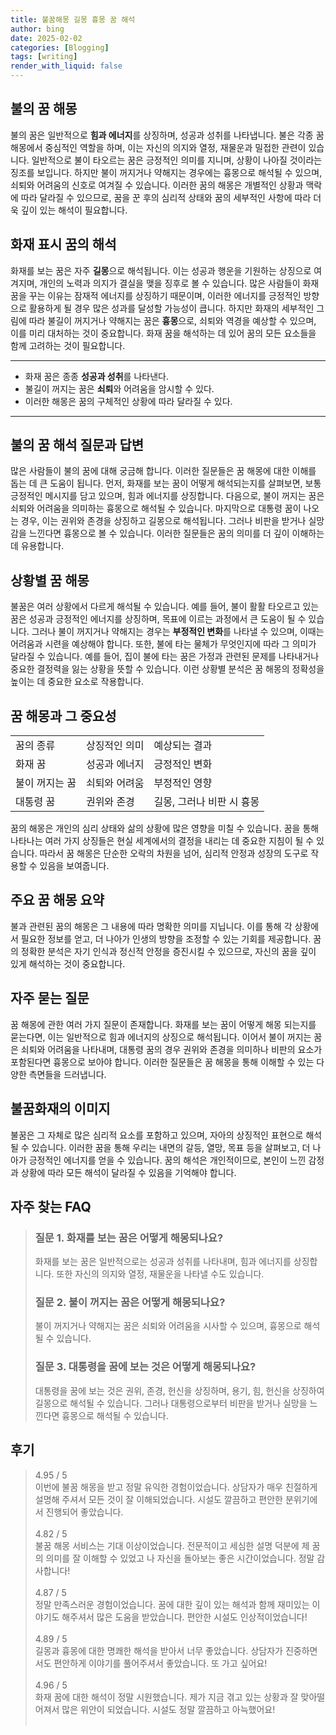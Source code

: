 ```yaml
---
title: 불꿈해몽 길몽 흉몽 꿈 해석
author: bing
date: 2025-02-02
categories: [Blogging]
tags: [writing]
render_with_liquid: false
---
```



<h2 id='불의 꿈 해몽'>불의 꿈 해몽</h2>

<p>불의 꿈은 일반적으로 <b>힘과 에너지</b>를 상징하며, 성공과 성취를 나타냅니다. 불은 각종 꿈 해몽에서 중심적인 역할을 하며, 이는 자신의 의지와 열정, 재물운과 밀접한 관련이 있습니다. 일반적으로 불이 타오르는 꿈은 긍정적인 의미를 지니며, 상황이 나아질 것이라는 징조를 보입니다. 하지만 불이 꺼지거나 약해지는 경우에는 흉몽으로 해석될 수 있으며, 쇠퇴와 어려움의 신호로 여겨질 수 있습니다. 이러한 꿈의 해몽은 개별적인 상황과 맥락에 따라 달라질 수 있으므로, 꿈을 꾼 후의 심리적 상태와 꿈의 세부적인 사항에 따라 더욱 깊이 있는 해석이 필요합니다.</p>

<h2 id='화재 표시 꿈의 해석'>화재 표시 꿈의 해석</h2>

<p>화재를 보는 꿈은 자주 <b>길몽</b>으로 해석됩니다. 이는 성공과 행운을 기원하는 상징으로 여겨지며, 개인의 노력과 의지가 결실을 맺을 징후로 볼 수 있습니다. 많은 사람들이 화재 꿈을 꾸는 이유는 잠재적 에너지를 상징하기 때문이며, 이러한 에너지를 긍정적인 방향으로 활용하게 될 경우 많은 성과를 달성할 가능성이 큽니다. 하지만 화재의 세부적인 그림에 따라 불길이 꺼지거나 약해지는 꿈은 <b>흉몽</b>으로, 쇠퇴와 역경을 예상할 수 있으며, 이를 미리 대처하는 것이 중요합니다. 화재 꿈을 해석하는 데 있어 꿈의 모든 요소들을 함께 고려하는 것이 필요합니다.</p>

<hr />

<ul>
    <li>화재 꿈은 종종 <b>성공과 성취</b>를 나타낸다.</li>
    <li>불길이 꺼지는 꿈은 <b>쇠퇴</b>와 어려움을 암시할 수 있다.</li>
    <li>이러한 해몽은 꿈의 구체적인 상황에 따라 달라질 수 있다.</li>
</ul>

<hr />

<h2 id='불의 꿈 해석 질문과 답변'>불의 꿈 해석 질문과 답변</h2>

<p>많은 사람들이 불의 꿈에 대해 궁금해 합니다. 이러한 질문들은 꿈 해몽에 대한 이해를 돕는 데 큰 도움이 됩니다. 먼저, 화재를 보는 꿈이 어떻게 해석되는지를 살펴보면, 보통 긍정적인 메시지를 담고 있으며, 힘과 에너지를 상징합니다. 다음으로, 불이 꺼지는 꿈은 쇠퇴와 어려움을 의미하는 흉몽으로 해석될 수 있습니다. 마지막으로 대통령 꿈이 나오는 경우, 이는 권위와 존경을 상징하고 길몽으로 해석됩니다. 그러나 비판을 받거나 실망감을 느낀다면 흉몽으로 볼 수 있습니다. 이러한 질문들은 꿈의 의미를 더 깊이 이해하는 데 유용합니다.</p>

<h2 id='상황별 꿈 해몽'>상황별 꿈 해몽</h2>

<p>불꿈은 여러 상황에서 다르게 해석될 수 있습니다. 예를 들어, 불이 활활 타오르고 있는 꿈은 성공과 긍정적인 에너지를 상징하며, 목표에 이르는 과정에서 큰 도움이 될 수 있습니다. 그러나 불이 꺼지거나 약해지는 경우는 <b>부정적인 변화</b>를 나타낼 수 있으며, 이때는 어려움과 시련을 예상해야 합니다. 또한, 불에 타는 물체가 무엇인지에 따라 그 의미가 달라질 수 있습니다. 예를 들어, 집이 불에 타는 꿈은 가정과 관련된 문제를 나타내거나 중요한 결정력을 잃는 상황을 뜻할 수 있습니다. 이런 상황별 분석은 꿈 해몽의 정확성을 높이는 데 중요한 요소로 작용합니다.</p>

<h2 id='꿈 해몽과 그 중요성'>꿈 해몽과 그 중요성</h2>

<table>
    <tr>
        <td>꿈의 종류</td>
        <td>상징적인 의미</td>
        <td>예상되는 결과</td>
    </tr>
    <tr>
        <td>화재 꿈</td>
        <td>성공과 에너지</td>
        <td>긍정적인 변화</td>
    </tr>
    <tr>
        <td>불이 꺼지는 꿈</td>
        <td>쇠퇴와 어려움</td>
        <td>부정적인 영향</td>
    </tr>
    <tr>
        <td>대통령 꿈</td>
        <td>권위와 존경</td>
        <td>길몽, 그러나 비판 시 흉몽</td>
    </tr>
</table>

<p>꿈의 해몽은 개인의 심리 상태와 삶의 상황에 많은 영향을 미칠 수 있습니다. 꿈을 통해 나타나는 여러 가지 상징들은 현실 세계에서의 결정을 내리는 데 중요한 지침이 될 수 있습니다. 따라서 꿈 해몽은 단순한 오락의 차원을 넘어, 심리적 안정과 성장의 도구로 작용할 수 있음을 보여줍니다.</p>

<h2 id='주요 꿈 해몽 요약'>주요 꿈 해몽 요약</h2>

<p>불과 관련된 꿈의 해몽은 그 내용에 따라 명확한 의미를 지닙니다. 이를 통해 각 상황에서 필요한 정보를 얻고, 더 나아가 인생의 방향을 조정할 수 있는 기회를 제공합니다. 꿈의 정확한 분석은 자기 인식과 정신적 안정을 증진시킬 수 있으므로, 자신의 꿈을 깊이 있게 해석하는 것이 중요합니다.</p>

<h2 id='자주 묻는 질문'>자주 묻는 질문</h2>

<p>꿈 해몽에 관한 여러 가지 질문이 존재합니다. 화재를 보는 꿈이 어떻게 해몽 되는지를 묻는다면, 이는 일반적으로 힘과 에너지의 상징으로 해석됩니다. 이어서 불이 꺼지는 꿈은 쇠퇴와 어려움을 나타내며, 대통령 꿈의 경우 권위와 존경을 의미하나 비판의 요소가 포함된다면 흉몽으로 보아야 합니다. 이러한 질문들은 꿈 해몽을 통해 이해할 수 있는 다양한 측면들을 드러냅니다.</p>

<h2 id='불꿈화재의 이미지'>불꿈화재의 이미지</h2>

<p>불꿈은 그 자체로 많은 심리적 요소를 포함하고 있으며, 자아의 상징적인 표현으로 해석될 수 있습니다. 이러한 꿈을 통해 우리는 내면의 갈등, 열망, 목표 등을 살펴보고, 더 나아가 긍정적인 에너지를 얻을 수 있습니다. 꿈의 해석은 개인적이므로, 본인이 느낀 감정과 상황에 따라 모든 해석이 달라질 수 있음을 기억해야 합니다.</p>


<h2 id='자주_찾는_FAQ'>자주 찾는 FAQ</h2>
<div itemscope="" itemtype="https://schema.org/FAQPage"> 
<blockquote> 
<div itemscope="" itemprop="mainEntity" itemtype="https://schema.org/Question"> 
<h3 itemprop="name">질문 1. 화재를 보는 꿈은 어떻게 해몽되나요?</h3> 
<div itemscope="" itemprop="acceptedAnswer" itemtype="https://schema.org/Answer"> 
<span itemprop="text"> 
<p>화재를 보는 꿈은 일반적으로는 성공과 성취를 나타내며, 힘과 에너지를 상징합니다. 또한 자신의 의지와 열정, 재물운을 나타낼 수도 있습니다.</p> 
</span> 
</div> 
</div> 

<div itemscope="" itemprop="mainEntity" itemtype="https://schema.org/Question"> 
<h3 itemprop="name">질문 2. 불이 꺼지는 꿈은 어떻게 해몽되나요?</h3> 
<div itemscope="" itemprop="acceptedAnswer" itemtype="https://schema.org/Answer"> 
<span itemprop="text"> 
<p>불이 꺼지거나 약해지는 꿈은 쇠퇴와 어려움을 시사할 수 있으며, 흉몽으로 해석될 수 있습니다.</p> 
</span> 
</div> 
</div> 

<div itemscope="" itemprop="mainEntity" itemtype="https://schema.org/Question"> 
<h3 itemprop="name">질문 3. 대통령을 꿈에 보는 것은 어떻게 해몽되나요?</h3> 
<div itemscope="" itemprop="acceptedAnswer" itemtype="https://schema.org/Answer"> 
<span itemprop="text"> 
<p>대통령을 꿈에 보는 것은 권위, 존경, 헌신을 상징하며, 용기, 힘, 헌신을 상징하여 길몽으로 해석될 수 있습니다. 그러나 대통령으로부터 비판을 받거나 실망을 느낀다면 흉몽으로 해석될 수 있습니다.</p> 
</span> 
</div> 
</div> 
</blockquote> 
</div>
<h2 id='후기'>후기</h2>
<div itemscope itemtype="https://schema.org/Product">
  <blockquote>
  <div itemprop="review" itemscope itemtype="https://schema.org/Review">
      <div itemprop="reviewRating" itemscope itemtype="https://schema.org/Rating"> <span itemprop="ratingValue">4.95</span> / <span itemprop="bestRating">5</span> </div>
      <span itemprop="reviewBody">이번에 불꿈 해몽을 받고 정말 유익한 경험이었습니다. 상담자가 매우 친절하게 설명해 주셔서 모든 것이 잘 이해되었습니다. 시설도 깔끔하고 편안한 분위기에서 진행되어 좋았습니다.</span>
  </div>
  <br>
  <div itemprop="review" itemscope itemtype="https://schema.org/Review">
      <div itemprop="reviewRating" itemscope itemtype="https://schema.org/Rating"> <span itemprop="ratingValue">4.82</span> / <span itemprop="bestRating">5</span> </div>
      <span itemprop="reviewBody">불꿈 해몽 서비스는 기대 이상이었습니다. 전문적이고 세심한 설명 덕분에 제 꿈의 의미를 잘 이해할 수 있었고 나 자신을 돌아보는 좋은 시간이었습니다. 정말 감사합니다!</span>
  </div>
  <br>
  <div itemprop="review" itemscope itemtype="https://schema.org/Review">
      <div itemprop="reviewRating" itemscope itemtype="https://schema.org/Rating"> <span itemprop="ratingValue">4.87</span> / <span itemprop="bestRating">5</span> </div>
      <span itemprop="reviewBody">정말 만족스러운 경험이었습니다. 꿈에 대한 깊이 있는 해석과 함께 재미있는 이야기도 해주셔서 많은 도움을 받았습니다. 편안한 시설도 인상적이었습니다!</span>
  </div>
  <br>
  <div itemprop="review" itemscope itemtype="https://schema.org/Review">
      <div itemprop="reviewRating" itemscope itemtype="https://schema.org/Rating"> <span itemprop="ratingValue">4.89</span> / <span itemprop="bestRating">5</span> </div>
      <span itemprop="reviewBody">길몽과 흉몽에 대한 명쾌한 해석을 받아서 너무 좋았습니다. 상담자가 진중하면서도 편안하게 이야기를 풀어주셔서 좋았습니다. 또 가고 싶어요!</span>
  </div>
  <br>
  <div itemprop="review" itemscope itemtype="https://schema.org/Review">
      <div itemprop="reviewRating" itemscope itemtype="https://schema.org/Rating"> <span itemprop="ratingValue">4.96</span> / <span itemprop="bestRating">5</span> </div>
      <span itemprop="reviewBody">화재 꿈에 대한 해석이 정말 시원했습니다. 제가 지금 겪고 있는 상황과 잘 맞아떨어져서 많은 위안이 되었습니다. 시설도 정말 깔끔하고 아늑했어요!</span>
  </div>
  <br>
  </blockquote>
</div>
